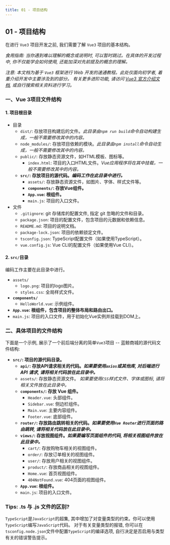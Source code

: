 ```yaml
---
title: 01 - 项目结构
---
```

## 01 - 项目结构

在进行 `Vue3` 项目开发之前, 我们需要了解 `Vue3` 项目的基本结构。

*食用指南: 当你遇到难以理解的概念或说明时, 可以暂时跳过。在具体的开发过程中, 你不仅能学会如何使用, 还能加深对先前提及的概念的理解。*

*注意: 本文档为基于 `Vue3` 框架进行 Web 开发的速通教程。此处仅面向初学者, 着重介绍开发中主要涉及到的部分。*
*有关更多进阶功能, 请访问 [Vue3 官方介绍文档](https://cn.vuejs.org/guide/introduction), 或自行搜索相关资料进行学习。*

### 一、Vue 3项目文件结构

#### 1. 项目根目录
- 目录
  - `dist/`: 存放项目构建后的文件。*此目录由`npm run build`命令自动构建生成，一般不需要修改其中的内容。*
  - `node_modules/`: 存放项目依赖的模块。*此目录由`npm install`命令自动生成，一般不需要修改其中的内容。*
  - `public/`: 存放静态资源文件，如HTML模板、图标等。
    - `index.html`: 项目的入口HTML文件。*Vue应用程序将在其中挂载，一般不需要修改其中的内容。*
  - **`src/`: 存放项目的源代码。*编码工作在此目录中进行。***
    - `assets/`: 存放静态资源文件，如图片、字体、样式文件等。
    - **`components/`: 存放Vue组件。**
    - **`App.vue`: 根组件。**
    - `main.js`: 项目的入口文件。
- 文件
  - `.gitignore`: git 存储库的配置文件, 指定 git 忽略的文件和目录。
  - `package.json`: 项目的配置文件，包含项目的元数据和依赖信息。
  - `README.md`: 项目的说明文档。
  - `package-lock.json`: 项目的依赖锁定文件。
  - `tsconfig.json`: TypeScript配置文件（如果使用TypeScript）。
  - `vue.config.js`: Vue CLI的配置文件（如果使用Vue CLI）。

#### 2. `src/`目录
编码工作主要在此目录中进行。
- `assets/`
  - `logo.png`: 项目的logo图片。
  - `styles.css`: 全局样式文件。
- **`components/`**
  - `HelloWorld.vue`: 示例组件。
- **`App.vue`: 根组件，包含项目的整体布局和路由出口。**
- `main.js`: 项目的入口文件，用于初始化Vue实例并挂载到DOM上。

### 二、具体项目的文件结构
下面是一个示例, 展示了一个前后端分离的简单`Vue3`项目 -- 蓝鲸商城的源代码文件结构:
- **`src/`: 项目的源代码目录。**
  - **`api/`: 存放API请求相关的代码。*如果要使用`axios`或其他库, 对后端进行 API 请求, 请将相关代码放在此目录中。***
  - `assets/`: 存放静态资源文件。 *如果要使用`CSS`样式文件、字体或图标, 请将相关文件放在此目录中。*
  - **`components/`: 存放 Vue 组件。**
    - `Header.vue`: 头部组件。
    - `Sidebar.vue`: 侧边栏组件。
    - `Main.vue`: 主要内容组件。
    - `Footer.vue`: 底部组件。
  - **`router/`: 存放路由跳转相关的代码。*如果要使用`Vue Router`进行页面的路由跳转, 请将相关代码放在此目录中。***
  - **`views/`: 存放视图组件。*如果要编写页面组件的代码, 将相关视图组件放在此目录中。***
    - `cart/`: 存放购物车相关的视图组件。
    - `order/`: 存放订单相关的视图组件。
    - `user/`: 存放用户相关的视图组件。
    - `product/`: 存放商品相关的视图组件。
    - `Home.vue`: 首页视图组件。
    - `404NotFound.vue`: 404页面的视图组件。
  - **`App.vue`: 根组件。**
  - `main.js`: 项目的入口文件。

### Tips: .ts 与 .js 文件的区别?

`TypeScript`是`JavaScript`的超集, 其中增加了对变量类型的约束。你可以使用`TypeScript`编写`JavaScript`代码。
对于有关变量类型的报错, 你可以在`tsconfig.node.json`文件中配置`TypeScript`的编译选项, 自行决定是否启用与类型有关的错误警告提示。